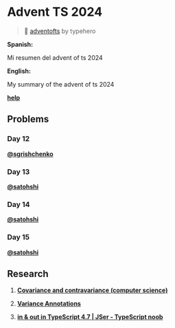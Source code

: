 # Advent TS 2024

> :mega: [adventofts](https://www.adventofts.com/events/2024) by typehero

**Spanish:**
</br>

Mi resumen del advent of ts 2024

**English:**
</br>

My summary of the advent of ts 2024

<!-- line -->
<!-- line -->
<!-- line -->

**[help](https://github.com/hozlucas28/AdventTS-Solutions-2024/tree/Master)**

## Problems

### Day 12

**[@sgrishchenko](https://www.adventofts.com/events/2024/12/solutions/3039)**

### Day 13

**[@satohshi](https://www.adventofts.com/events/2024/13/solutions/2974)**

### Day 14

**[@satohshi](https://www.adventofts.com/events/2024/14/solutions/2973)**

### Day 15

**[@satohshi](https://www.adventofts.com/events/2024/15/solutions/2972)**

## Research

1. **[Covariance and contravariance (computer science)](https://en.wikipedia.org/wiki/Covariance_and_contravariance_(computer_science))**

2. **[Variance Annotations](https://www.typescriptlang.org/docs/handbook/2/generics.html#variance-annotations)**

3. **[in & out in TypeScript 4.7 | JSer - TypeScript noob](https://youtu.be/IzDY862O5Oc)**

